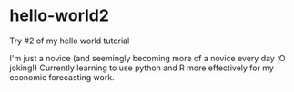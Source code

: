# hello-world2
Try #2 of my hello world tutorial

I'm just a novice (and seemingly becoming more of a novice every day :O joking!)
Currently learning to use python and R more effectively for my economic forecasting work.
